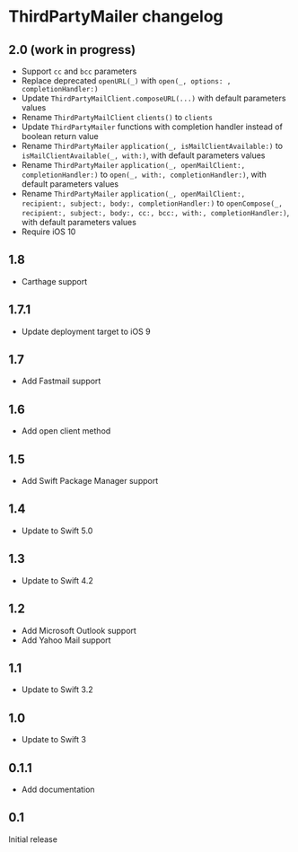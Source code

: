 # ThirdPartyMailer changelog


## 2.0 (work in progress)

- Support `cc` and `bcc` parameters
- Replace deprecated `openURL(_)` with `open(_, options: , completionHandler:)`
- Update `ThirdPartyMailClient.composeURL(...)` with default parameters values
- Rename `ThirdPartyMailClient` `clients()` to `clients`
- Update `ThirdPartyMailer` functions with completion handler instead of boolean return value
- Rename `ThirdPartyMailer` `application(_, isMailClientAvailable:)` to `isMailClientAvailable(_, with:)`, with default parameters values
- Rename `ThirdPartyMailer` `application(_, openMailClient:, completionHandler:)` to `open(_, with:, completionHandler:)`, with default parameters values
- Rename `ThirdPartyMailer` `application(_, openMailClient:, recipient:, subject:, body:, completionHandler:)` to `openCompose(_, recipient:, subject:, body:, cc:, bcc:, with:, completionHandler:)`, with default parameters values
- Require iOS 10


## 1.8

- Carthage support


## 1.7.1

- Update deployment target to iOS 9


## 1.7

- Add Fastmail support


## 1.6

- Add open client method


## 1.5

- Add Swift Package Manager support


## 1.4

- Update to Swift 5.0


## 1.3

- Update to Swift 4.2


## 1.2

- Add Microsoft Outlook support
- Add Yahoo Mail support


## 1.1

- Update to Swift 3.2


## 1.0

- Update to Swift 3


## 0.1.1

- Add documentation


## 0.1

Initial release
